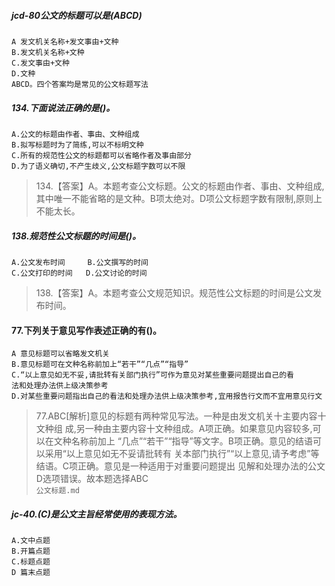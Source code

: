 ##### jcd-80公文的标题可以是(ABCD)
    A 发文机关名称+发文事由+文种
    B.发文机关名称+文种
    C.发文事由+文种
    D.文种
    ABCD。四个答案均是常见的公文标题写法

##### 134.下面说法正确的是()。
    A.公文的标题由作者、事由、文种组成
    B.拟写标题时为了简练,可以不标明文种
    C.所有的规范性公文的标题都可以省略作者及事由部分
    D.为了语义确切,不产生歧义,公文标题字数可以不限
>   134.【答案】A。本题考查公文标题。公文的标题由作者、事由、文种组成,
其中唯一不能省略的是文种。B项太绝对。D项公文标题字数有限制,原则上不能太长。    

##### 138.规范性公文标题的时间是()。
    A.公文发布时间     B.公文撰写的时间
    C.公文打印的时间   D.公文讨论的时间
>   138.【答案】A。本题考查公文规范知识。规范性公文标题的时间是公文发
布时间。

#### 77.下列关于意见写作表述正确的有()。
    A 意见标题可以省略发文机关
    B.意见标题可在文种名称前加上“若干”“几点”“指导”
    C.“以上意见如无不妥,请批转有关部门执行”可作为意见对某些重要问题提出自己的看
    法和处理办法供上级决策参考
    D.对某些重要问题指出自己的看法和处理办法供上级决策参考,宜用报告行文而不宜用意见行文
>   77.ABC[解析]意见的标题有两种常见写法。一种是由发文机关十主要内容十文种组
    成,另一种由主要内容十文种组成。A项正确。如果意见内容较多,可以在文种名称前加上
    “几点”“若干”“指导”等文字。B项正确。意见的结语可以采用“以上意见如无不妥请批转有
    关本部门执行”“以上意见,请予考虑”等结语。C项正确。意见是一种适用于对重要问题提出
    见解和处理办法的公文D选项错误。故本题选择ABC    
    `公文标题.md`

##### jc-40.(C)是公文主旨经常使用的表现方法。
    A.文中点题
    B.开篇点题
    C.标题点题
    D 篇末点题



